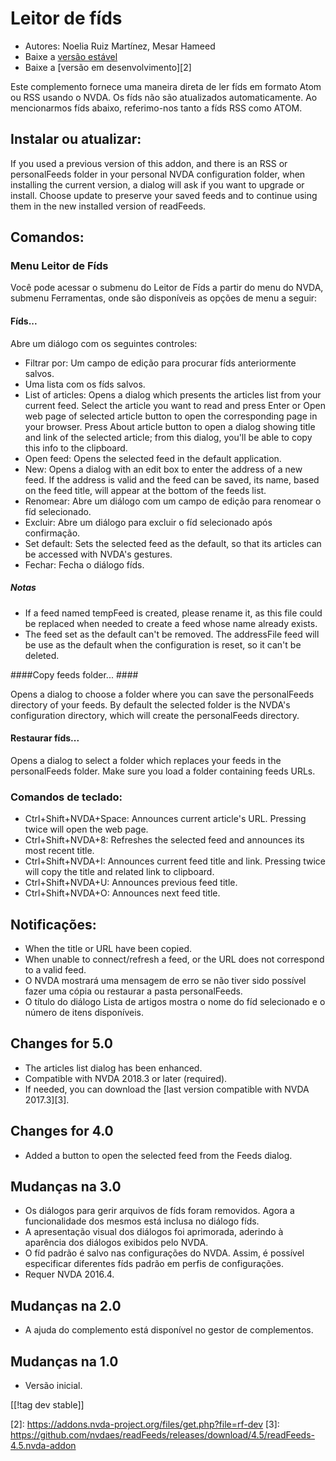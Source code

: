 # Leitor de fíds #

* Autores: Noelia Ruiz Martínez, Mesar Hameed
* Baixe a [versão estável][1]
* Baixe a [versão em desenvolvimento][2]

Este complemento fornece uma maneira direta de ler fíds em formato Atom ou
RSS usando o NVDA. Os fíds não são atualizados automaticamente.  Ao
mencionarmos fíds abaixo, referimo-nos tanto a fíds RSS como ATOM.

## Instalar ou atualizar: ##

If you used a previous version of this addon, and there is an RSS or
personalFeeds folder in your personal NVDA configuration folder, when
installing the current version, a dialog will ask if you want to upgrade or
install.  Choose update to preserve your saved feeds and to continue using
them in the new installed version of readFeeds.

## Comandos: ##

### Menu Leitor de Fíds ###

Você pode acessar o submenu do Leitor de Fíds a partir do menu do NVDA,
submenu Ferramentas, onde são disponíveis as opções de menu a seguir:

#### Fíds... ####

Abre um diálogo com os seguintes controles:

* Filtrar por: Um campo de edição para procurar fíds anteriormente salvos.
* Uma lista com os fíds salvos.
* List of articles: Opens a dialog which presents the articles list from
  your current feed. Select the article you want to read and press Enter or
  Open web page of selected article button to open the corresponding page in
  your browser. Press About article button to open a dialog showing title
  and link of the selected article; from this dialog, you'll be able to copy
  this info to the clipboard.
* Open feed: Opens the selected feed in the default application.
* New: Opens a dialog with an edit box to enter the address of a new
  feed. If the address is valid and the feed can be saved, its name, based
  on the feed title, will appear at the bottom of the feeds list.
* Renomear: Abre um diálogo com um campo de edição para renomear o fíd
  selecionado.
* Excluir: Abre um diálogo para excluir o fíd selecionado após confirmação.
* Set default: Sets the selected feed as the default, so that its articles
  can be accessed with NVDA's gestures.
* Fechar: Fecha o diálogo fíds.

##### Notas #####

* If a feed named tempFeed is created, please rename it, as this file could
  be replaced when needed to create a feed whose name already exists.
* The feed set as the default can't be removed. The addressFile feed will be
  use as the default when the configuration is reset, so it can't be
  deleted.

####Copy feeds folder... ####

Opens a dialog to choose a folder where you can save the personalFeeds
directory of your feeds. By default the selected folder is the NVDA's
configuration directory, which will create the personalFeeds directory.

#### Restaurar fíds... ####

Opens a dialog to select a folder which replaces your feeds in the
personalFeeds folder. Make sure you load a folder containing feeds URLs.

### Comandos de teclado: ###

* Ctrl+Shift+NVDA+Space: Announces current article's URL. Pressing twice
  will open the web page.
* Ctrl+Shift+NVDA+8: Refreshes the selected feed and announces its most
  recent title.
* Ctrl+Shift+NVDA+I: Announces current feed title and link. Pressing twice
  will copy the title and related link to clipboard.
* Ctrl+Shift+NVDA+U: Announces previous feed title.
* Ctrl+Shift+NVDA+O: Announces next feed title.

## Notificações: ##

* When the title or URL have been copied.
* When unable to connect/refresh a feed, or the URL does not correspond to a
  valid feed.
* O NVDA mostrará uma mensagem de erro se não tiver sido possível fazer uma
  cópia ou restaurar a pasta personalFeeds.
* O título do diálogo Lista de artigos mostra o nome do fíd selecionado e o
  número de itens disponíveis.

## Changes for 5.0 ##

* The articles list dialog has been enhanced.
* Compatible with NVDA 2018.3 or later (required).
* If needed, you can download the [last version compatible with NVDA
  2017.3][3].

## Changes for 4.0 ##

* Added a button to open the selected feed from the Feeds dialog.

## Mudanças na 3.0 ##

* Os diálogos para gerir arquivos de fíds foram removidos. Agora a
  funcionalidade dos mesmos está inclusa no diálogo fíds.
* A apresentação visual dos diálogos foi aprimorada, aderindo à aparência
  dos diálogos exibidos pelo NVDA.
* O fíd padrão é salvo nas configurações do NVDA. Assim, é possível
  especificar diferentes fíds padrão em perfis de configurações.
* Requer NVDA 2016.4.


## Mudanças na 2.0 ##

* A ajuda do complemento está disponível no gestor de complementos.

## Mudanças na 1.0 ##

* Versão inicial.

[[!tag dev stable]]

[1]: https://addons.nvda-project.org/files/get.php?file=rf

[2]: https://addons.nvda-project.org/files/get.php?file=rf-dev [3]:
https://github.com/nvdaes/readFeeds/releases/download/4.5/readFeeds-4.5.nvda-addon
